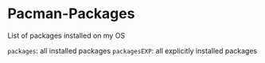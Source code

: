 # Pacman-Packages
List of packages installed on my OS

`packages`: all installed packages 
`packagesEXP`: all explicitly installed packages <br/>
